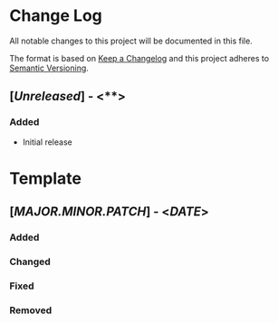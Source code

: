 # Change Log

All notable changes to this project will be documented in this file.

The format is based on [Keep a Changelog](http://keepachangelog.com/)
and this project adheres to [Semantic Versioning](http://semver.org/).

## [*Unreleased*] - <**>

### Added

* Initial release

# Template
## [*MAJOR.MINOR.PATCH*] - <*DATE*>
### Added
### Changed
### Fixed
### Removed